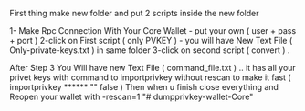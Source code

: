 First thing make new folder and put 2 scripts inside the new folder

1- Make Rpc Connection With Your Core Wallet - put your own ( user + pass + port )
2-click on First script ( only PVKEY ) - you will have New Text File ( Only-private-keys.txt ) in same folder
3-click on second script ( convert ) .

After Step 3 You Will have new Text File ( command_file.txt ) .. 
it has all your privet keys with command to importprivkey without rescan to make it fast 
( importprivkey ****** "" false )
Then when u finish close everything and Reopen your wallet with -rescan=1
"# dumpprivkey-wallet-Core" 
